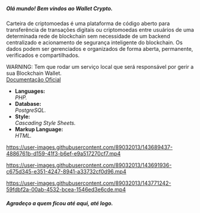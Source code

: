 <h5>Olá mundo! Bem vindos ao Wallet Crypto.</h5>
<p>Carteira de criptomoedas é uma plataforma de código aberto para transferência de transações digitais ou criptomoedas entre usuários de uma determinada rede de blockchain sem necessidade de um backend centralizado e acionamento de segurança inteligente do blockchain. Os dados podem ser gerenciados e organizados de forma aberta, permanente, verificados e compartilhados. </p>
<span>WARNING: Tem que rodar um serviço local que será responsável por gerir a sua Blockchain Wallet. <br /><a href="https://www.blockchain.com/pt/api/blockchain_wallet_api">Documentação Oficial</a></span>
<br />


<ul>
<li>
  <strong>Languages: <br /></strong>
  <i>PHP.</i>
 </li>

<li>
  <strong>Database: </br /></strong>
  <i>PostgreSQL.</i>
</li>

<li>
  <strong>Style: <br /></strong>
  <i>Cascading Style Sheets.</i>
</li>

<li>
  <strong>Markup Language: <br /></strong>
  <i>HTML.</i>
</li>
</ul>




https://user-images.githubusercontent.com/89032013/143689437-4886761b-d159-41f3-b6ef-e9a517270cf7.mp4



https://user-images.githubusercontent.com/89032013/143691936-c675d345-e351-4247-8941-a33732cf0d96.mp4


https://user-images.githubusercontent.com/89032013/143771242-59fdbf2a-00ab-4532-bcea-1546ed3e6cde.mp4




<h5>Agradeço a quem ficou até aqui, até logo.</h5>
